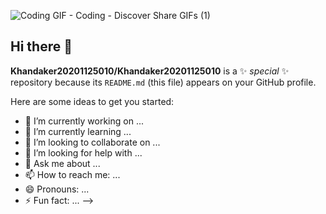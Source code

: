 
![Coding GIF - Coding - Discover   Share GIFs (1)](https://github.com/Khandaker20201125010/Khandaker20201125010/assets/110191108/35e90dac-9930-4bef-81ca-fe3cca578eee)


## Hi there 👋




**Khandaker20201125010/Khandaker20201125010** is a ✨ _special_ ✨ repository because its `README.md` (this file) appears on your GitHub profile.

Here are some ideas to get you started:

- 🔭 I’m currently working on ...
- 🌱 I’m currently learning ...
- 👯 I’m looking to collaborate on ...
- 🤔 I’m looking for help with ...
- 💬 Ask me about ...
- 📫 How to reach me: ...
- 😄 Pronouns: ...
- ⚡ Fun fact: ...
-->
